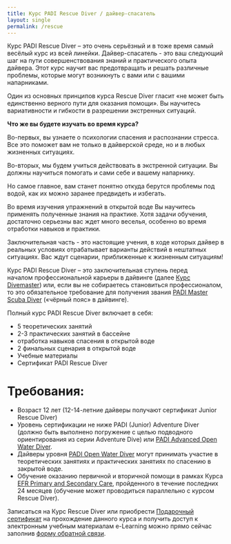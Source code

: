 ```yaml
---
title: Курс PADI Rescue Diver / дайвер-спасатель
layout: single
permalink: /rescue
---
```


Курс PADI Rescue Diver – это очень серьёзный и в тоже время самый весёлый курс из всей линейки. Дайвер-спасатель - это ваш следующий шаг на пути совершенствования знаний и практического опыта дайвера. Этот курс научит вас предотвращать и решать различные проблемы, которые могут возникнуть с вами или с вашими напарниками.

Один из основных принципов курса Rescue Diver гласит «не может быть единственно верного пути для оказания помощи». Вы научитесь вариативности и гибкости в разрешении экстренных ситуаций.

**Что же вы будете изучать во время курса?**

Во-первых, вы узнаете о психологии спасения и распознании стресса. Все это поможет вам не только в дайверской среде, но и в любых жизненных ситуациях.

Во-вторых, мы будем учиться действовать в экстренной ситуации. Вы должны научиться помогать и сами себе и вашему напарнику.

Но самое главное, вам станет понятно откуда берутся проблемы под водой, как их можно заранее предвидеть и избегать.

Во время изучения упражнений в открытой воде Вы научитесь применять полученные знания на практике. Хотя задачи обучения, достаточно серьезны вас ждет много веселья, особенно во время отработки навыков и практики.

Заключительная часть - это настоящие учения, в ходе которых дайвер в реальных условиях отрабатывает варианты действий в нештатных ситуациях. Вас ждут сценарии, приближенные к жизненным ситуациям!

Курс PADI Rescue Diver – это заключительная ступень перед началом профессиональной карьеры в дайвинге (далее [Курс Divemaster](/divemaster)) или, если вы не собираетесь становиться профессионалом, то это обязательное требование для получения звания [PADI Master Scuba Diver](/master-scuba) («чёрный пояс» в дайвинге).


Полный курс PADI Rescue Diver включает в себя:
* 5 теоретических занятий
* 2-3 практических занятий в бассейне
* отработка навыков спасения в открытой воде
* 2 финальных сценария в открытой воде
* Учебные материалы
* Сертификат PADI Rescue Diver

# Требования:
* Возраст 12 лет (12-14-летние дайверы получают сертификат Junior Rescue Diver) 
* Уровень сертификации не ниже PADI (Junior) Adventure Diver (должно быть выполнено погружение с целью подводного ориентирования из серии Adventure Dive) или [PADI Advanced Open Water Diver](/aowd). 
* Дайверы уровня [PADI Open Water Diver](/owd) могут принимать участие в теоретических занятиях и практических занятиях по спасению в закрытой воде. 
* Обучение оказанию первичной и вторичной помощи в рамках Курса [EFR Primary and Secondary Care](/efr), пройденного в течение последних 24 месяцев (обучение может проводиться параллельно с курсом Rescue Diver).

Записаться на Курс Rescue Diver или приобрести [Подарочный сертификат](/gifts) на прохождение данного курса и получить доступ к электронным учебным материалам e-Learning можно прямо сейчас заполнив [форму обратной связи](/feedback).